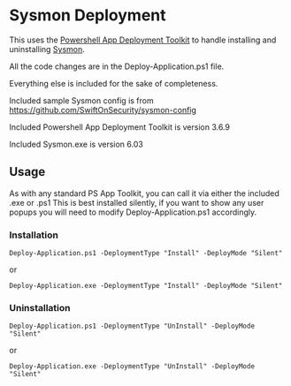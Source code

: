 # Sysmon Deployment
This uses the [Powershell App Deployment Toolkit](http://psappdeploytoolkit.com/) to handle installing and uninstalling [Sysmon](https://technet.microsoft.com/en-us/sysinternals/sysmon).

All the code changes are in the Deploy-Application.ps1 file.

Everything else is included for the sake of completeness.

Included sample Sysmon config is from https://github.com/SwiftOnSecurity/sysmon-config

Included Powershell App Deployment Toolkit is version 3.6.9

Included Sysmon.exe is version 6.03

## Usage
As with any standard PS App Toolkit, you can call it via either the included .exe or .ps1
This is best installed silently, if you want to show any user popups you will need to modify Deploy-Application.ps1 accordingly.

### Installation
 ``` Deploy-Application.ps1 -DeploymentType "Install" -DeployMode "Silent" ```
 
 or
 
 ``` Deploy-Application.exe -DeploymentType "Install" -DeployMode "Silent" ```
 
 ### Uninstallation
  ``` Deploy-Application.ps1 -DeploymentType "UnInstall" -DeployMode "Silent" ```
  
 or
 
 ``` Deploy-Application.exe -DeploymentType "UnInstall" -DeployMode "Silent" ```
 
 